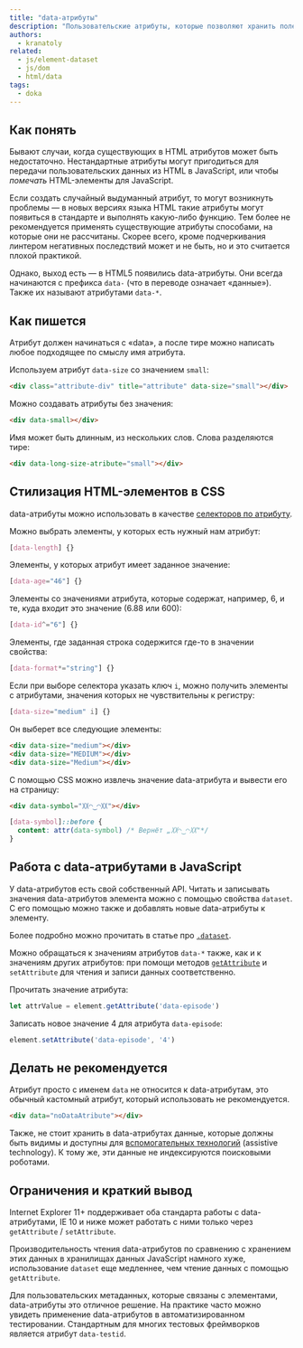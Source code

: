```yaml
---
title: "data-атрибуты"
description: "Пользовательские атрибуты, которые позволяют хранить полезную информацию в HTML-элементах, стилизовать их при помощи CSS, а также обращаться к ним из JavaScript."
authors:
  - kranatoly
related:
  - js/element-dataset
  - js/dom
  - html/data
tags:
  - doka
---
```


## Как понять

Бывают случаи, когда существующих в HTML атрибутов может быть недостаточно. Нестандартные атрибуты могут пригодиться для передачи пользовательских данных из HTML в JavaScript, или чтобы _помечать_ HTML-элементы для JavaScript.

Если создать случайный выдуманный атрибут, то могут возникнуть проблемы — в новых версиях языка HTML такие атрибуты могут появиться в стандарте и выполнять какую-либо функцию. Тем более не рекомендуется применять существующие атрибуты способами, на которые они не рассчитаны. Скорее всего, кроме подчеркивания линтером негативных последствий может и не быть, но и это считается плохой практикой.

Однако, выход есть — в HTML5 появились data-атрибуты. Они всегда начинаются с префикса `data-` (что в переводе означает «данные»). Также их называют атрибутами `data-*`.

## Как пишется

Атрибут должен начинаться с «data», а после тире можно написать любое подходящее по смыслу имя атрибута.

Используем атрибут `data-size` со значением `small`:

```html
<div class="attribute-div" title="attribute" data-size="small"></div>
```

Можно создавать атрибуты без значения:

```html
<div data-small></div>
```

Имя может быть длинным, из нескольких слов. Слова разделяются тире:

```html
<div data-long-size-atribute="small"></div>
```

## Стилизация HTML-элементов в CSS

data-атрибуты можно использовать в качестве [селекторов по атрибуту](/css/attribute-selector/).

Можно выбрать элементы, у которых есть нужный нам атрибут:

```css
[data-length] {}
```

Элементы, у которых атрибут имеет заданное значение:

```css
[data-age="46"] {}
```

Элементы со значениями атрибута, которые содержат, например, 6, и те, куда входит это значение (6.88 или 600):

```css
[data-id^="6"] {}
```

Элементы, где заданная строка содержится где-то в значении свойства:

```css
[data-format*="string"] {}
```

Если при выборе селектора указать ключ `i`, можно получить элементы с атрибутами, значения которых не чувствительны к регистру:

```css
[data-size="medium" i] {}
```

Он выберет все следующие элементы:

```html
<div data-size="medium"></div>
<div data-size="MEDIUM"></div>
<div data-size="Medium"></div>
```

С помощью CSS можно извлечь значение data-атрибута и вывести его на страницу:

```html
<div data-symbol="〷◠‿◠〷"></div>
```

```css
[data-symbol]::before {
  content: attr(data-symbol) /* Вернёт „〷◠‿◠〷"*/
}
```

## Работа с data-атрибутами в JavaScript

У data-атрибутов есть свой собственный API. Читать и записывать значения data-атрибутов элемента можно с помощью свойства `dataset`. С его помощью можно также и добавлять новые data-атрибуты к элементу.

Более подробно можно прочитать в статье про [`.dataset`](/js/element-dataset/).

Можно обращаться к значениям атрибутов `data-*` также, как и к значениям других атрибутов: при помощи методов [`getAttribute`](/js/element-getattribute/) и `setAttribute` для чтения и записи данных соответственно.

Прочитать значение атрибута:

```js
let attrValue = element.getAttribute('data-episode')
```

Записать новое значение 4 для атрибута `data-episode`:

```js
element.setAttribute('data-episode', '4')
```

## Делать не рекомендуется

Атрибут просто с именем `data` не относится к data-атрибутам, это обычный кастомный атрибут, который использовать не рекомендуется.

```html
<div data="noDataAtribute"></div>
```

Также, не стоит хранить в data-атрибутах данные, которые должны быть видимы и доступны для [вспомогательных технологий](/a11y/#vspomogatelnye-tehnologii) (assistive technology). К тому же, эти данные не индексируются поисковыми роботами.

## Ограничения и краткий вывод

Internet Explorer 11+ поддерживает оба стандарта работы с data-атрибутами, IE 10 и ниже может работать с ними только через `getAttribute` / `setAttribute`.

Производительность чтения data-атрибутов по сравнению с хранением этих данных в хранилищах данных JavaScript намного хуже, использование `dataset` еще медленнее, чем чтение данных с помощью `getAttribute`.

Для пользовательских метаданных, которые связаны с элементами, data-атрибуты это отличное решение. На практике часто можно увидеть применение data-атрибутов в автоматизированном тестировании. Стандартным для многих тестовых фреймворков является атрибут `data-testid`.

